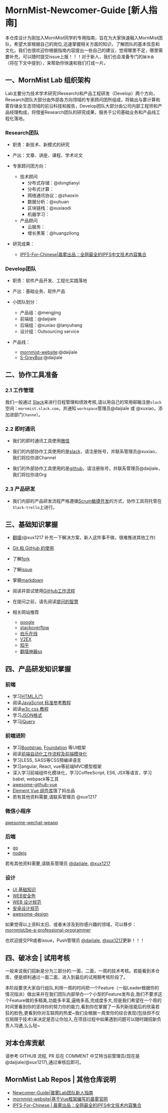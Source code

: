 # MornMist-Newcomer-Guide [新人指南]

本仓库设计为刚加入MornMist同学的专用指南，旨在为大家快速融入MornMist团队，希望大家根据自己的岗位,迅速掌握相关方面的知识，了解团队的基本信息和文化。我们也很欢迎你根据指南内容提出一些自己的建议，觉得哪里不足，哪里需要补充，可以随时提交issue上报！！！对于新人，我们也会准备专门的`破冰会`（将在下文中提到），来帮助你快速和我们打成一片。

## 一、MornMist Lab 组织架构

Lab主要分为技术学术研究(Research)和产品工程研发（Develop）两个方向，Research团队大部分由外部各方向领域的专家顾问团所组成，将输出与雾计算和雾存储全生态领域的前沿科技和报告，Develop团队大部分由公司内部工程师和产品经理构成，将借鉴Research团队的研究成果，服务于公司基础业务和产品线工程化落地。

### Research团队

 - 职责：新技术、新模式的研究

 - 产出：文章、讲座、课程、学术论文

 - 专家顾问团方向：
    - 技术顾问
      - 分布式存储：@dongtianyi
      - 分布式计算：
      - 网络通讯协议：@zhaoxin
      - 数据分析：@xuhuan
      - 区块链栈：@xuxiaodi
      - 机器学习：
    - 产品顾问
      - 云服务：
      - 增长黑客：@huangzilong

 - 研究成果：
    - [IPFS-For-Chinese|晨雾出品：全网最全的IPFS中文技术内容集合](https://github.com/mornmist/IPFS-For-Chinese)

### Develop团队

 - 职责：软件产品开发、工程化实践落地

 - 产出：基础业务、软件产品

 - 小团队划分：
   - 产品组：@mengjing
   - 前端组：@daijiale
   - 后端组：@xuxiao @lanyuhang
   - 设计组：Outsourcing service
 
- 产品线：
  - [mornmist-website](https://github.com/mornmist/mornmist-website):@daijiale
  - [S-GreyBox]():@daijiale

## 二、协作工具准备

### 2.1 工作管理

我们一般通过 [Slack]()来进行日程管理和绩效考核,请以用自己的常用邮箱注册`slack`空间：`mornmist.slack.com`，并通知 `workspace`管理员@daijiale 或 @xuxiao，添加进部门`Channel`。

### 2.2 即时通讯

 - 我们的即时通讯工具使用[微信](https://weixin.qq.com/)

 - 我们的内部协作工具使用的是[slack](http://slack.com)，请注册账号，并联系管理员@xuxiao，我们将拉你进Channel

 - 我们的外部协作工具使用的是[github](https://github.com/mornmist)，请注册账号，并联系管理员@daijiale，我们将拉你进Org

### 2.3 产品研发

- 我们内部的产品研发流程严格遵循[Scrum敏捷开发](https://baike.baidu.com/item/Scrum/1698901?fr=aladdin)的方式，协作工具将托管在`Slack-trello`上进行。


## 三、基础知识掌握

- [翻墙](http://www.appifan.com/jc/201209/35517.html)(@xux1217 补充一下解决方案，新人这件事不做，很难推进其他工作)
- [Git 和 GitHub 的使用](https://github.com/langker/newcomer/blob/master/Basic/git-and-github.md)
- 了解[fork](https://guides.github.com/activities/forking/)
- 了解[issue](https://guides.github.com/features/issues/)
- 掌握[markdown](https://guides.github.com/features/mastering-markdown/)
- 阅读并尝试使用[GitHub工作流程](https://guides.github.com/introduction/flow/)
- 在提问之前，请先阅读[提问的智慧](https://github.com/FredWe/How-To-Ask-Questions-The-Smart-Way/blob/master/README-zh_CN.md)
- 相关网站推荐

  - [google](https://www.google.com.hk/)
  - [stackoverflow](https://stackoverflow.com/)
  - [伯乐在线](http://blog.jobbole.com/)
  - [V2EX](http://www.v2ex.com/)
  - [知乎](http://www.zhihu.com)
  - [翻墙神器ss](https://github.com/shadowsocks/shadowsocks)

## 四、产品研发知识掌握

### 前端

- 学习[HTML入门](http://www.w3schools.com/html/default.asp)
- 阅读[JavaScript 标准参考教程](http://javascript.ruanyifeng.com/)
- 阅读[w3c css 教程](http://www.w3school.com.cn/css/index.asp)
- 学习[JSON格式](http://www.w3school.com.cn/json/)
- 学习[jQuery](http://www.w3schools.com/jquery/default.asp)

### 前端进阶

- 学习[Bootstrap](http://getbootstrap.com/), [Foundation](http://foundation.zurb.com/) 等UI框架
- 阅读[前端自动化工作流程及前端模块化](http://segmentfault.com/a/1190000002413535)
- 学习LESS, SASS等CSS预编译语言
- 学习angular, React, vue等前端MVC模型框架
- 深入学习前端组件化模块化，学习CoffeeScript, ES6, JSX等语言，学习babel, webpack等工具
- [awesome-github-vue](https://github.com/opendigg/awesome-github-vue)
- [Element Vue 组件库](http://element-cn.eleme.io/#/zh-CN)饿了妈出品
- 若有其他资料需要,请联系管理员 @xux1217

### 微信小程序

[awesome-wechat-weapp](https://github.com/justjavac/awesome-wechat-weapp)

### 后端

- [go](http://www.runoob.com/go/go-tutorial.html)
- [nodejs](https://github.com/langker/newcomer/blob/master/Basic/node-and-tools.md)

若有其他资料需要,请联系管理员 [@daijiale](https://github.com/daijiale), [@xux1217](https://github.com/xux1217)

### 设计

- [UI 基础知识](http://www.zcool.com.cn/work/ZNDI5NjcwNA==.html)
- [WEB安全色](http://www.bootcss.com/p/websafecolors/)
- [WEB 设计规范](http://blog.csdn.net/m13666368773/article/details/8020928)
- [安卓设计规范](http://www.visionunion.com/article.jsp?code=201201180018)
- [awesome-design](https://github.com/gztchan/awesome-design)

如果觉得以上资料太旧、或者未涉及到你感兴趣的领域，可以移步：[mornmist/be-a-professional-programmer](https://github.com/mornmist/be-a-professional-programmer)

也欢迎提交PR或者issue，Push管理员 [@daijiale](https://github.com/daijiale), [@xux1217](https://github.com/xux1217)更新！！！

## 四、破冰会 | 试用考核

一般来说我们招新是分为三部分的:一面，二面，一周的技术考核。若能看到本仓库，便是顺利通过一面二面，进入到最后的试用期考核阶段了。

本阶段要求大家自行组队,利用一周的时间把一个Feature（一般Leader根据你的情况指派）做出来并在我们团队内部举办一个小型的Feature发布会,我们不要求这个Feature做的多精美,功能多丰富,逼格多高,完成度多大,但是我们希望在一个周的时间里看到你的坚持你的努力你的能力,看到你在掌握了一系列新技能后的欣喜若狂的脸色,更看到你对互联网的热爱~我们会根据一周里你的综合表现(包括但不仅仅局限于技术)来决定是否让你加入,在项目过程中如果遇到问题可以随时跟招新负责人沟通,么么哒~

## 对本仓库贡献

请参考 GITHUB 流程, PR 后在 COMMENT 中艾特当前管理员(现在是@daijiale/@xux1217),通过审核后即可。



## MornMist Lab Repos | 其他仓库说明

- [Newcomer-Guide|晨雾Lab团队新人指南](https://github.com/mornmist/Newcomer-Guide)
- [mornmist-website|基于Vue框架编写的晨雾官网](https://github.com/mornmist/mornmist-website)
- [IPFS-For-Chinese | 晨雾出品：全网最全的IPFS中文技术内容集合](https://github.com/mornmist/IPFS-For-Chinese)
